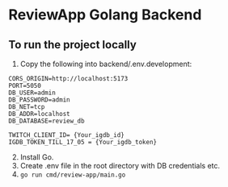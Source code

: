 # ReviewApp Golang Backend

## To run the project locally

1. Copy the following into backend/.env.development:
```
CORS_ORIGIN=http://localhost:5173
PORT=5050
DB_USER=admin
DB_PASSWORD=admin
DB_NET=tcp
DB_ADDR=localhost
DB_DATABASE=review_db

TWITCH_CLIENT_ID= {Your_igdb_id}
IGDB_TOKEN_TILL_17_05 = {Your_igdb_token}
```
2. Install Go.
3. Create .env file in the root directory with DB credentials etc.
4. `go run cmd/review-app/main.go`

